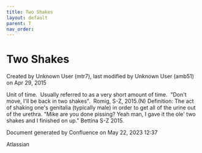 ```yaml
---
title: Two Shakes
layout: default
parent: T
nav_order:
---
```


# Two Shakes

Created by  Unknown User (mtr7), last modified by  Unknown User (amb51) on Apr 29, 2015

Unit of time.  Usually referred to as a very short amount of time.  &quot;Don't move, I'll be back in two shakes&quot;.  Romig, S-Z, 2015.(N) Definition: The act of shaking one's genitalia (typically male) in order to get all of the urine out of the urethra. &quot;Mike are you done pissing? Yeah man, I gave it the ole' two shakes and I finished on up.&quot; Bettina S-Z 2015. 

Document generated by Confluence on May 22, 2023 12:37

Atlassian
